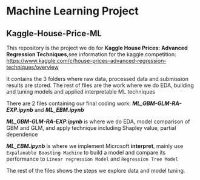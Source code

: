 # Machine Learning Project
## Kaggle-House-Price-ML

This repository is the project we do for **Kaggle House Prices: Advanced Regression Techniques**,see information for the kaggle competition: https://www.kaggle.com/c/house-prices-advanced-regression-techniques/overview

It contains the 3 folders where raw data, processed data and submission results are stored.
The rest of files are the work where we do EDA, building and tuning models and applied interpretable ML techniques

There are 2 files containing our final coding work: ***ML_GBM-GLM-RA-EXP.ipynb*** and ***ML_EBM.ipynb***

***ML_GBM-GLM-RA-EXP.ipynb*** is where we do EDA, model comparison of GBM and GLM, and apply technique including Shapley value, partial dependence

***ML_EBM.ipynb*** is where we implement Microsoft **interpret**, mainly use `Expalanable Boosting Machine` to build a model and compare its performance to `Linear regression Model` and `Regression Tree Model`

The rest of the files shows the steps we explore data and model tuning.
